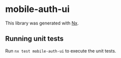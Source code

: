 # mobile-auth-ui

This library was generated with [Nx](https://nx.dev).

## Running unit tests

Run `nx test mobile-auth-ui` to execute the unit tests.
